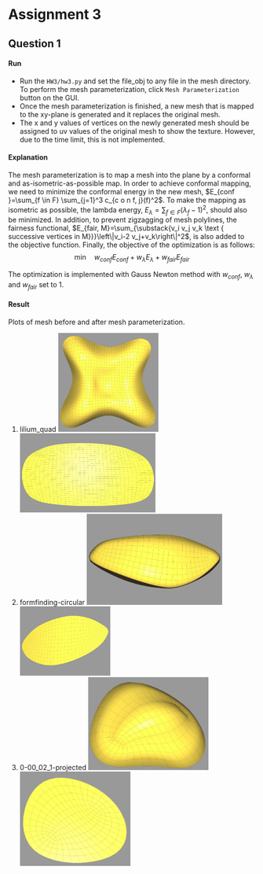 # Assignment 3

## Question 1
#### Run
- Run the `HW3/hw3.py` and set the file_obj to any file in the mesh directory. To perform the mesh parameterization, click `Mesh Parameterization` button on the GUI.
- Once the mesh parameterization is finished, a new mesh that is mapped to the xy-plane is generated and it replaces the original mesh.
- The x and y values of vertices on the newly generated mesh should be assigned to uv values of the original mesh to show the texture. However, due to the time limit, this is not implemented.

#### Explanation
The mesh parameterization is to map a mesh into the plane by a conformal and as-isometric-as-possible map. In order to achieve conformal mapping, we need to minimize the conformal energy in the new mesh, $E_{conf }=\sum_{f \in F} \sum_{j=1}^3 c_{c o n f, j}(f)^2$. To make the mapping as isometric as possible, the lambda energy, $E_\lambda=\sum_{f \in F}\left(\lambda_f-1\right)^2$, should also be minimized. In addition, to prevent zigzagging of mesh polylines, the fairness functional, $E_{fair, M}=\sum_{\substack{v_i v_j v_k \text { successive vertices in M}}}\left\|v_i-2 v_j+v_k\right\|^2$, is also added to the objective function.
Finally, the objective of the optimization is as follows:
$$
\text{min} \quad w_{conf } E_{conf} + w_\lambda E_\lambda + w_{fair} E_{fair}
$$

The optimization is implemented with Gauss Newton method with $w_{conf}$, $w_\lambda$ and $w_{fair}$ set to 1.

#### Result
Plots of mesh before and after mesh parameterization.
1. lilium_quad
    <img src="imgs/lilium_quad.jpg" style="zoom:20%;" /> <img src="imgs/new_lilium_quad.jpg" style="zoom:27%;" />
2. formfinding-circular
    <img src="imgs/formfinding-circular.jpg" style="zoom:27%;" /> <img src="imgs/new_formfinding-circular.jpg" style="zoom:18%;" />
3. 0-00_02_1-projected
    <img src="imgs/0-00_02_1-projected.jpg" style="zoom:24%;" /> <img src="imgs/new_0-00_02_1-projected.jpg" style="zoom:22%;" />